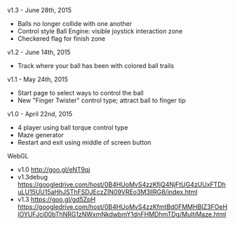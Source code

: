 v1.3 - June 28th, 2015
- Balls no longer collide with one another
- Control style Ball Engine: visible joystick interaction zone
- Checkered flag for finish zone

v1.2 - June 14th, 2015
- Track where your ball has been with colored ball trails

v1.1 - May 24th, 2015
- Start page to select ways to control the ball
- New "Finger Twister" control type; attract ball to finger tip

v1.0 - April 22nd, 2015
- 4 player using ball torque control type
- Maze generator
- Restart and exit using middle of screen button

WebGL
- v1.0 http://goo.gl/eNT9qj
- v1.3debug https://googledrive.com/host/0B4HUoMvS4zzKfjQ4NjFtUG4zUUxFTDhuLU15UU15aHhJSThFSDJEczZIN09VREo3M3llRG8/index.html
- v1.3 https://goo.gl/gd5ZpH https://googledrive.com/host/0B4HUoMvS4zzKfmtBd0FMMHBIZ3FOeHlOYUFJci00bThNRG1zNWxmNkdwbmY1dnFHMDhmTDg/MultiMaze.html